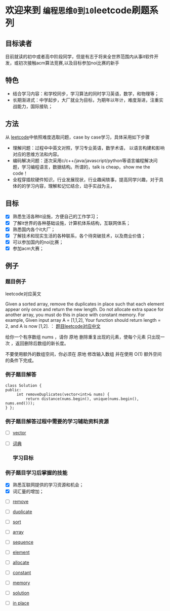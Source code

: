# 欢迎来到 `编程思维0到10`leetcode刷题系列

## 目标读者

目前就读的初中或者高中阶段同学，但是有志于将来全世界范围内从事it软件开发，或初次接触acm算法竞赛,以及目标参加noi比赛的新手

## 特色

- 结合学习内容：和学校同步，学习算法的同时学习英语，数学，和物理等；
- 长期渐进式：中学起步，大厂就业为目标，为期年以年计，难度渐进，注重实战能力，国际接轨；

## 方法

从 [leetcode](https://leetcode-cn.com/problemset/all/)中依照难度选取问题，case by case学习，具体采用如下步骤

* 理解问题：过程中中英文对照，学习专业英语，数学术语， 以语言构建和影响对应的思维方法和内容​。
* ​编码解决问题：逐次采用c/c++/java/javascript/python等语言编程解决问题，学习编程语言，数据结构。所谓的，talk is cheap，show me the code！
* ​全程穿插软硬件知识，行业发展现状，行业趣闻轶事，提高同学兴趣，对于具体的的学习内容，理解和记忆结合，动手实战为主，

## 目标

- [x] 熟悉生活各种it设施，方便自己的工作学习；
- [x] 了解it世界的各种基础设施，计算机体系结构，互联网体系；
- [x] 熟悉国内各个it大厂；
- [x] 了解技术和现实生活的各种联系，各个待突破技术，以及商业价值；
- [x] 可以参加国内的noi比赛；
- [x] 参加acm大赛；

## 例子

### 题目例子

leetcode对应英文

Given a sorted array, remove the duplicates in place such that each element appear only once and return the new length.
Do not allocate extra space for another array, you must do this in place with constant memory.
For example, Given input array A = [1,1,2],
Your function should return length = 2, and A is now [1,2].
：
[题目leetcode对应中文](https://leetcode-cn.com/problems/remove-duplicates-from-sorted-array/)

给你一个有序数组 nums ，请你 原地 删除重复出现的元素，使每个元素 只出现一次 ，返回删除后数组的新长度。

不要使用额外的数组空间，你必须在 原地 修改输入数组 并在使用 O(1) 额外空间的条件下完成。

### 例子题目解答

```
class Solution {
public:
     int removeDuplicates(vector<int>& nums) {
         return distance(nums.begin(), unique(nums.begin(), nums.end()));
} };
```

### 例子题目解答过程中需要的学习辅助资料资源

* [ ] [vector](https://qingcms.gitee.io/cppreference/20210212/zh/cpp/container/vector.html)
* [ ] [词典](https://www.iciba.com/word?w=rotate)
  
  ### 学习目标

### 例子题目学习后掌握的技能

- [x] 熟悉互联网提供的学习资源和机会；
- [x] 词汇量的增加；

* [ ] [remove](https://www.iciba.com/word?w=remove)
* [ ] [duplicate](https://www.iciba.com/word?w=duplicate)
* [ ] [sort](https://www.iciba.com/word?w=sort)
* [ ] [array](https://www.iciba.com/word?w=array)
* [ ] [sequence](https://www.iciba.com/word?w=sequence)
* [ ] [element](https://www.iciba.com/word?w=element)
* [ ] [allocate](https://www.iciba.com/word?w=allocate)
* [ ] [constant](https://www.iciba.com/word?w=constant)
* [ ] [memory](https://www.iciba.com/word?w=memory)
* [ ] [solution](https://www.iciba.com/word?w=solution)
* [ ] [in place](https://www.iciba.com/word?w=in%20place)

